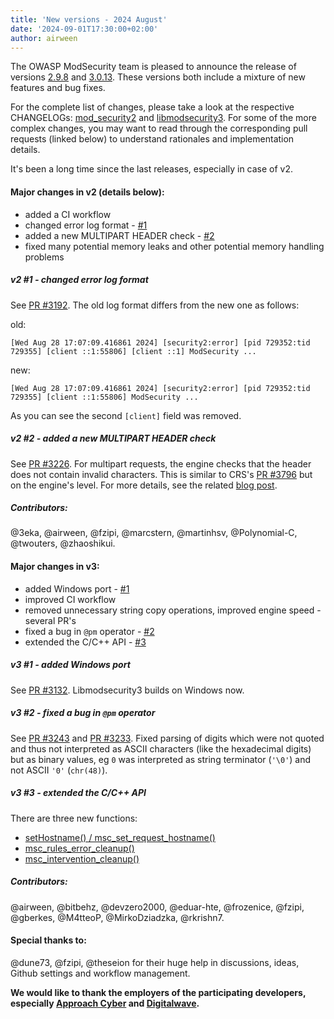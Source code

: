 ```yaml
---
title: 'New versions - 2024 August'
date: '2024-09-01T17:30:00+02:00'
author: airween
---
```


The OWASP ModSecurity team is pleased to announce the release of versions [2.9.8](https://github.com/owasp-modsecurity/ModSecurity/releases/tag/v2.9.8) and [3.0.13](https://github.com/owasp-modsecurity/ModSecurity/releases/tag/v3.0.13). These versions both include a mixture of new features and bug fixes.

<!--more-->

For the complete list of changes, please take a look at the respective CHANGELOGs: [mod_security2](https://github.com/owasp-modsecurity/ModSecurity/blob/v2.9.8/CHANGES) and [libmodsecurity3](https://github.com/owasp-modsecurity/ModSecurity/blob/v3.0.13/CHANGES).
For some of the more complex changes, you may want to read through the corresponding pull requests (linked below) to understand rationales and implementation details.


It's been a long time since the last releases, especially in case of v2.


#### Major changes in v2 (details below):

* added a CI workflow
* changed error log format - [#1](#v2-1---changed-error-log-format)
* added a new MULTIPART HEADER check - [#2](#v2-2---added-a-new-multipart-header-check)
* fixed many potential memory leaks and other potential memory handling problems

##### v2 #1 - changed error log format
See [PR #3192](https://github.com/owasp-modsecurity/ModSecurity/pull/3192). The old log format differs from the new one as follows:

old:
```
[Wed Aug 28 17:07:09.416861 2024] [security2:error] [pid 729352:tid 729355] [client ::1:55806] [client ::1] ModSecurity ...
```
new:
```
[Wed Aug 28 17:07:09.416861 2024] [security2:error] [pid 729352:tid 729355] [client ::1:55806] ModSecurity ...
```
As you can see the second `[client]` field was removed.

##### v2 #2 - added a new MULTIPART HEADER check
See [PR #3226](https://github.com/owasp-modsecurity/ModSecurity/pull/3226). For multipart requests, the engine checks that the header does not contain invalid characters. This is similar to CRS's [PR #3796](https://github.com/coreruleset/coreruleset/pull/3796) but on the engine's level. For more details, see the related [blog post](https://coreruleset.org/20240829/crs-versions-4.6.0-and-3.3.6-have-been-released/).

##### Contributors:

@3eka, @airween, @fzipi, @marcstern, @martinhsv, @Polynomial-C, @twouters, @zhaoshikui.

#### Major changes in v3:

* added Windows port - [#1](#v3-1---added-windows-port)
* improved CI workflow
* removed unnecessary string copy operations, improved engine speed - several PR's
* fixed a bug in `@pm` operator - [#2](#v3-2---fixed-a-bug-in-pm-operator)
* extended the C/C++ API - [#3](#v3-3---extended-the-cc-api)

##### v3 #1 - added Windows port
See [PR #3132](https://github.com/owasp-modsecurity/ModSecurity/pull/3132). Libmodsecurity3 builds on Windows now.

##### v3 #2 - fixed a bug in `@pm` operator
See [PR #3243](https://github.com/owasp-modsecurity/ModSecurity/pull/3243) and [PR #3233](https://github.com/owasp-modsecurity/ModSecurity/pull/3233). Fixed parsing of digits which were not quoted and thus not interpreted as ASCII characters (like the hexadecimal digits) but as binary values, eg `0` was interpreted as string terminator (`'\0'`) and not ASCII `'0'` (`chr(48)`).

##### v3 #3 - extended the C/C++ API
There are three new functions:
  * [setHostname() / msc_set_request_hostname()](https://github.com/owasp-modsecurity/ModSecurity/pull/3203)
  * [msc_rules_error_cleanup()](https://github.com/owasp-modsecurity/ModSecurity/pull/3209)
  * [msc_intervention_cleanup()](https://github.com/owasp-modsecurity/ModSecurity/pull/3209)

##### Contributors:

@airween, @bitbehz, @devzero2000, @eduar-hte, @frozenice, @fzipi, @gberkes, @M4tteoP, @MirkoDziadzka,
@rkrishn7.


#### Special thanks to:

@dune73, @fzipi, @theseion for their huge help in discussions, ideas, Github settings and workflow management.

**We would like to thank the employers of the participating developers, especially [Approach Cyber](https://www.approach-cyber.com/index.html) and [Digitalwave](https://modsecurity.digitalwave.hu).**

